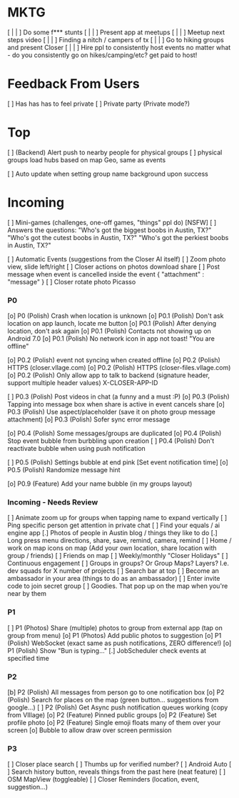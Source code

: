 
# MKTG

 [ | | ] Do some f*** stunts
 [ | | ] Present app at meetups
 [ | | ] Meetup next steps video
 [ | | ] Finding a nitch / campers of tx
 [ | | ] Go to hiking groups and present Closer
 [ | | ] Hire ppl to consistently host events no matter what - do you consistently go on hikes/camping/etc? get paid to host!

# Feedback From Users

 [ ] Has has has to feel private
 [ ] Private party (Private mode?)

# Top

 [ ] (Backend) Alert push to nearby people for physical groups
 [ ] physical groups load hubs based on map Geo, same as events

 [ ] Auto update when setting group name background upon success

# Incoming

 [ ] Mini-games (challenges, one-off games, "things" ppl do) [NSFW]
    [ ] Answers the questions:
        "Who's got the biggest boobs in Austin, TX?"
        "Who's got the cutest boobs in Austin, TX?"
        "Who's got the perkiest boobs in Austin, TX?"

 [ ] Automatic Events (suggestions from the Closer AI itself)
 [ ] Zoom photo view, slide left/right
 [ ] Closer actions on photos download share
 [ ] Post message when event is cancelled inside the event { "attachment" : "message" }
 [ ] Closer rotate photo Picasso

### P0 ###

 [o] P0 (Polish) Crash when location is unknown
 [o] P0.1 (Polish) Don't ask location on app launch, locate me button
 [o] P0.1 (Polish) After denying location, don't ask again
 [o] P0.1 (Polish) Contacts not showing up on Android 7.0
 [o] P0.1 (Polish) No network icon in app not toast! "You are offline"

 [o] P0.2 (Polish) event not syncing when created offline
 [o] P0.2 (Polish) HTTPS (closer.vllage.com)
 [o] P0.2 (Polish) HTTPS (closer-files.vllage.com)
 [o] P0.2 (Polish) Only allow app to talk to backend (signature header, support multiple header values) X-CLOSER-APP-ID

 [ ] P0.3 (Polish) Post videos in chat (a funny and a must :P)
 [o] P0.3 (Polish) Tapping into message box when share is active in event cancels share
 [o] P0.3 (Polish) Use aspect/placeholder (save it on photo group message attachment)
 [o] P0.3 (Polish) Sofer sync error message

 [o] P0.4 (Polish) Some messages/groups are duplicated
 [o] P0.4 (Polish) Stop event bubble from burbbling upon creation
 [ ] P0.4 (Polish) Don't reactivate bubble when using push notification

 [ ] P0.5 (Polish) Settings bubble at end pink [Set event notification time]
 [o] P0.5 (Polish) Randomize message hint

 [o] P0.9 (Feature) Add your name bubble (in my groups layout)

### Incoming - Needs Review ###

 [ ] Animate zoom up for groups when tapping name to expand vertically
 [ ] Ping specific person get attention in private chat
 [ ] Find your equals / ai engine app
 [.] Photos of people in Austin blog / things they like to do
 [.] Long press menu directions, share, save, remind, camera, remind
 [ ] Home / work on map icons on map (Add your own location, share location with group / friends)
    [ ] Friends on map
 [ ] Weekly/monthly "Closer Holidays"
    [ ] Continuous engagement
 [ ] Groups in groups? Or Group Maps? Layers? I.e. dev squads for X number of projects
 [ ] Search bar at top
 [ ] Become an ambassador in your area (things to do as an ambassador)
 [ ] Enter invite code to join secret group
 [ ] Goodies.  That pop up on the map when you're near by them

### P1 ###

 [ ] P1 (Photos) Share (multiple) photos to group from external app (tap on group from menu)
 [o] P1 (Photos) Add public photos to suggestion
 [o] P1 (Polish) WebSocket (exact same as push notifications, ZERO difference!)
 [o] P1 (Polish) Show "Bun is typing..."
    [.] JobScheduler check events at specified time

### P2 ###

 [b] P2 (Polish) All messages from person go to one notification box
 [o] P2 (Polish) Search for places on the map (green button... suggestions from google...)
 [ ] P2 (Polish) Get Async push notification queues working (copy from Vlllage)
 [o] P2 (Feature) Pinned public groups
 [o] P2 (Feature) Set profile photo
 [o] P2 (Feature) Single emoji floats many of them over your screen
    [o] Bubble to allow draw over screen permission

### P3 ###

 [ ] Closer place search
     [ ] Thumbs up for verified number?
 [ ] Android Auto
 [ ] Search history button, reveals things from the past here (neat feature)
 [ ] OSM MapView (toggleable)
 [ ] Closer Reminders (location, event, suggestion...)
